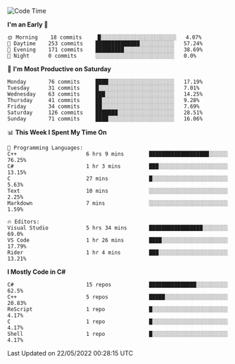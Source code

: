 <!--START_SECTION:waka-->
![Code Time](http://img.shields.io/badge/Code%20Time-791%20hrs-blue)

**I'm an Early 🐤** 

```text
🌞 Morning    18 commits     █░░░░░░░░░░░░░░░░░░░░░░░░   4.07% 
🌆 Daytime    253 commits    ██████████████░░░░░░░░░░░   57.24% 
🌃 Evening    171 commits    █████████░░░░░░░░░░░░░░░░   38.69% 
🌙 Night      0 commits      ░░░░░░░░░░░░░░░░░░░░░░░░░   0.0%

```
📅 **I'm Most Productive on Saturday** 

```text
Monday       76 commits     ████░░░░░░░░░░░░░░░░░░░░░   17.19% 
Tuesday      31 commits     █░░░░░░░░░░░░░░░░░░░░░░░░   7.01% 
Wednesday    63 commits     ███░░░░░░░░░░░░░░░░░░░░░░   14.25% 
Thursday     41 commits     ██░░░░░░░░░░░░░░░░░░░░░░░   9.28% 
Friday       34 commits     ██░░░░░░░░░░░░░░░░░░░░░░░   7.69% 
Saturday     126 commits    ███████░░░░░░░░░░░░░░░░░░   28.51% 
Sunday       71 commits     ████░░░░░░░░░░░░░░░░░░░░░   16.06%

```


📊 **This Week I Spent My Time On** 

```text
💬 Programming Languages: 
C++                      6 hrs 9 mins        ███████████████████░░░░░░   76.25% 
C#                       1 hr 3 mins         ███░░░░░░░░░░░░░░░░░░░░░░   13.15% 
C                        27 mins             █░░░░░░░░░░░░░░░░░░░░░░░░   5.63% 
Text                     10 mins             ░░░░░░░░░░░░░░░░░░░░░░░░░   2.25% 
Markdown                 7 mins              ░░░░░░░░░░░░░░░░░░░░░░░░░   1.59%

🔥 Editors: 
Visual Studio            5 hrs 34 mins       █████████████████░░░░░░░░   69.0% 
VS Code                  1 hr 26 mins        ████░░░░░░░░░░░░░░░░░░░░░   17.79% 
Rider                    1 hr 4 mins         ███░░░░░░░░░░░░░░░░░░░░░░   13.21%

```

**I Mostly Code in C#** 

```text
C#                       15 repos            ███████████████░░░░░░░░░░   62.5% 
C++                      5 repos             █████░░░░░░░░░░░░░░░░░░░░   20.83% 
ReScript                 1 repo              █░░░░░░░░░░░░░░░░░░░░░░░░   4.17% 
C                        1 repo              █░░░░░░░░░░░░░░░░░░░░░░░░   4.17% 
Shell                    1 repo              █░░░░░░░░░░░░░░░░░░░░░░░░   4.17%

```



 Last Updated on 22/05/2022 00:28:15 UTC
<!--END_SECTION:waka-->

